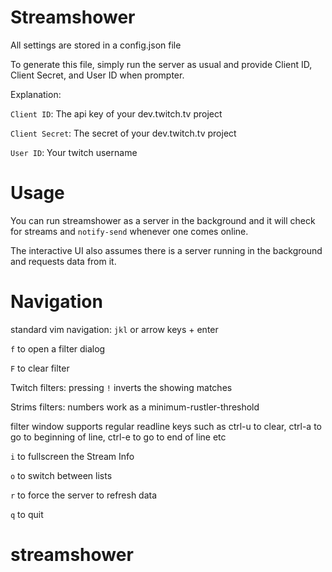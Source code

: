 # Streamshower

All settings are stored in a config.json file

To generate this file, simply run the server as usual and provide  Client ID,
Client Secret, and User ID when prompter.

Explanation:

`Client ID`: The api key of your dev.twitch.tv project

`Client Secret`: The secret of your dev.twitch.tv project

`User ID`: Your twitch username

# Usage
You can run streamshower as a server in the background and it will check for
streams and `notify-send` whenever one comes online.

The interactive UI also assumes there is a server running in the background and
requests data from it.

# Navigation
standard vim navigation: `jkl` or arrow keys + enter

`f` to open a filter dialog

`F` to clear filter

Twitch filters: pressing `!` inverts the showing matches

Strims filters: numbers work as a minimum-rustler-threshold

filter window supports regular readline keys such as ctrl-u to clear, ctrl-a to
go to beginning of line, ctrl-e to go to end of line etc

`i` to fullscreen the Stream Info

`o` to switch between lists

`r` to force the server to refresh data

`q` to quit
# streamshower
